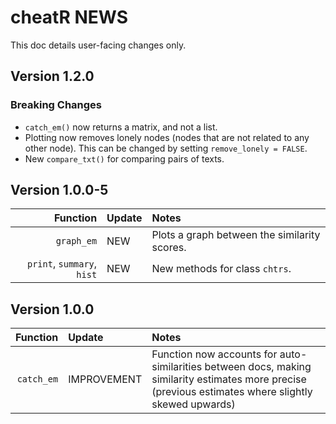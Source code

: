 # cheatR NEWS

This doc details user-facing changes only.

## Version 1.2.0

### Breaking Changes

- `catch_em()` now returns a matrix, and not a list.
- Plotting now removes lonely nodes (nodes that are not related to any other node). This can be changed by setting `remove_lonely = FALSE`.
- New `compare_txt()` for comparing pairs of texts.

## Version 1.0.0-5

| Function | Update | Notes |
|---------:|:-------|:------|
|`graph_em`| NEW | Plots a graph between the similarity scores. |
| `print`, `summary`, `hist` | NEW | New methods for class `chtrs`. |

## Version 1.0.0

| Function | Update | Notes |
|---------:|:-------|:------|
|`catch_em`| IMPROVEMENT | Function now accounts for auto-similarities between docs, making similarity estimates more precise (previous estimates where slightly skewed upwards) |